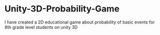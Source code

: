 # Unity-3D-Probability-Game
I have created a 2D educational game about probability of basic events for 8th grade level students on unity 3D
